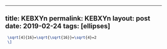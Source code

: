 ---
 title: KEBXYn
 permalink: KEBXYn
 layout: post
 date: 2019-02-24
 tags: [ellipses]
 ---

```latex \[
 \sqrt[4]{16}=\sqrt{\sqrt{16}}=\sqrt{4}=2
 \]
```